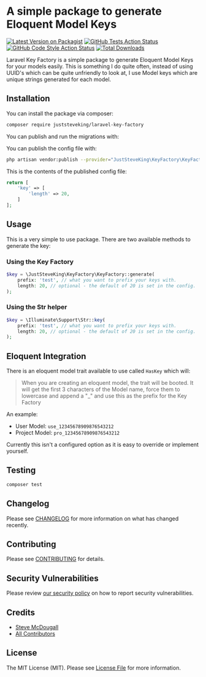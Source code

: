 # A simple package to generate Eloquent Model Keys

[![Latest Version on Packagist](https://img.shields.io/packagist/v/juststeveking/laravel-key-factory.svg?style=flat-square)](https://packagist.org/packages/juststeveking/laravel-key-factory)
[![GitHub Tests Action Status](https://img.shields.io/github/workflow/status/juststeveking/laravel-key-factory/run-tests?label=tests)](https://github.com/juststeveking/laravel-key-factory/actions?query=workflow%3Arun-tests+branch%3Amain)
[![GitHub Code Style Action Status](https://img.shields.io/github/workflow/status/juststeveking/laravel-key-factory/Check%20&%20fix%20styling?label=code%20style)](https://github.com/juststeveking/laravel-key-factory/actions?query=workflow%3A"Check+%26+fix+styling"+branch%3Amain)
[![Total Downloads](https://img.shields.io/packagist/dt/juststeveking/laravel-key-factory.svg?style=flat-square)](https://packagist.org/packages/juststeveking/laravel-key-factory)

Laravel Key Factory is a simple package to generate Eloquent Model Keys for your models easily. This is something I do quite often, instead of using UUID's which can be quite unfriendly to look at, I use Model keys which are unique strings generated for each model.

## Installation

You can install the package via composer:

```bash
composer require juststeveking/laravel-key-factory
```

You can publish and run the migrations with:

You can publish the config file with:
```bash
php artisan vendor:publish --provider="JustSteveKing\KeyFactory\KeyFactoryServiceProvider" --tag="laravel-key-factory-config"
```

This is the contents of the published config file:

```php
return [
    'key' => [
        'length' => 20,
    ]
];
```

## Usage

This is a very simple to use package. There are two available methods to generate the key:

### Using the Key Factory

```php
$key = \JustSteveKing\KeyFactory\KeyFactory::generate(
    prefix: 'test', // what you want to prefix your keys with.
    length: 20, // optional - the default of 20 is set in the config.
);
```

### Using the Str helper

```php
$key = \Illuminate\Support\Str::key(
    prefix: 'test', // what you want to prefix your keys with.
    length: 20, // optional - the default of 20 is set in the config.
);
```

## Eloquent Integration

There is an eloquent model trait available to use called `HasKey` which will:

> When you are creating an eloquent model, the trait will be booted.
> It will get the first 3 characters of the Model name, force them to lowercase and append a "_" and use this as the prefix for the Key Factory

An example:

- User Model: `use_12345678909876543212`
- Project Model: `pro_12345678909876543212`

Currently this isn't a configured option as it is easy to override or implement yourself.

## Testing

```bash
composer test
```

## Changelog

Please see [CHANGELOG](CHANGELOG.md) for more information on what has changed recently.

## Contributing

Please see [CONTRIBUTING](.github/CONTRIBUTING.md) for details.

## Security Vulnerabilities

Please review [our security policy](../../security/policy) on how to report security vulnerabilities.

## Credits

- [Steve McDougall](https://github.com/JustSteveKing)
- [All Contributors](../../contributors)

## License

The MIT License (MIT). Please see [License File](LICENSE.md) for more information.
